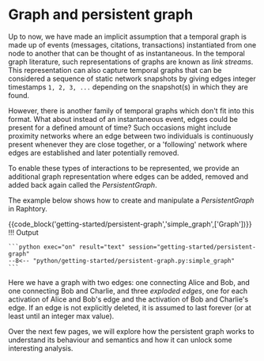 # Graph and persistent graph

Up to now, we have made an implicit assumption that a temporal graph is made up of events (messages, citations, transactions) instantiated from one node to another that can be thought of as instantaneous. In the temporal graph literature, such representations of graphs are known as *link streams*. This representation can also capture temporal graphs that can be considered a sequence of static network snapshots by giving edges integer timestamps `1, 2, 3, ...` depending on the snapshot(s) in which they are found.

However, there is another family of temporal graphs which don't fit into this format. What about instead of an instantaneous event, edges could be present for a defined amount of time? Such occasions might include proximity networks where an edge between two individuals is continuously present whenever they are close together, or a 'following' network where edges are established and later potentially removed. 

To enable these types of interactions to be represented, we provide an additional graph representation where edges can be added, removed and added back again called the *PersistentGraph*. 

The example below shows how to create and manipulate a *PersistentGraph* in Raphtory.

{{code_block('getting-started/persistent-graph','simple_graph',['Graph'])}}
!!! Output

    ```python exec="on" result="text" session="getting-started/persistent-graph"
    --8<-- "python/getting-started/persistent-graph.py:simple_graph"
    ```

Here we have a graph with two edges: one connecting Alice and Bob, and one connecting Bob and Charlie, and three _exploded edges_, one for each activation of Alice and Bob's edge and the activation of Bob and Charlie's edge. If an edge is not explicitly deleted, it is assumed to last forever (or at least until an integer max value).

Over the next few pages, we will explore how the persistent graph works to understand its behaviour and semantics and how it can unlock some interesting analysis.